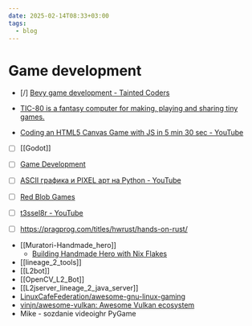 ```yaml
---
date: 2025-02-14T08:33+03:00
tags:
  - blog
---
```


# Game development

- [/] [Bevy game development - Tainted Coders](https://taintedcoders.com/)

- [TIC-80 is a fantasy computer for making, playing and sharing tiny games.](https://github.com/nesbox/TIC-80 )
- [Coding an HTML5 Canvas Game with JS in 5 min 30 sec - YouTube](https://www.youtube.com/watch?v=KoWqdEACyLI)
- [ ] [[Godot]]
- [ ] [Game Development](https://develop.games/)
- [ ] [ASCII графика и PIXEL арт на Python - YouTube](https://www.youtube.com/watch?v=ww55ublLFq8)
- [ ] [Red Blob Games](https://www.redblobgames.com/)
- [ ] [t3ssel8r - YouTube](https://www.youtube.com/@t3ssel8r/videos)

- [ ] https://pragprog.com/titles/hwrust/hands-on-rust/

- [[Muratori-Handmade_hero]]
  - [Building Handmade Hero with Nix Flakes](https://venikx.com/posts/handmade-hero-nixos/)
- [[lineage_2_tools]]
- [[L2bot]]
- [[OpenCV_L2_Bot]]
- [[L2jserver_lineage_2_java_server]]
- [LinuxCafeFederation/awesome-gnu-linux-gaming](https://github.com/LinuxCafeFederation/awesome-gnu-linux-gaming)
- [vinjn/awesome-vulkan: Awesome Vulkan ecosystem](https://github.com/vinjn/awesome-vulkan)
- Mike - sozdanie videoighr PyGame

